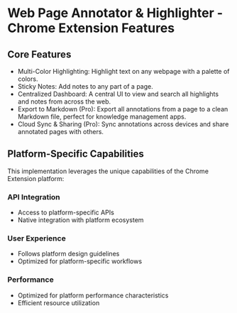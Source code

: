 # Web Page Annotator & Highlighter - Chrome Extension Features

## Core Features
- Multi-Color Highlighting: Highlight text on any webpage with a palette of colors.
- Sticky Notes: Add notes to any part of a page.
- Centralized Dashboard: A central UI to view and search all highlights and notes from across the web.
- Export to Markdown (Pro): Export all annotations from a page to a clean Markdown file, perfect for knowledge management apps.
- Cloud Sync & Sharing (Pro): Sync annotations across devices and share annotated pages with others.

## Platform-Specific Capabilities
This implementation leverages the unique capabilities of the Chrome Extension platform:

### API Integration
- Access to platform-specific APIs
- Native integration with platform ecosystem

### User Experience
- Follows platform design guidelines
- Optimized for platform-specific workflows

### Performance
- Optimized for platform performance characteristics
- Efficient resource utilization
